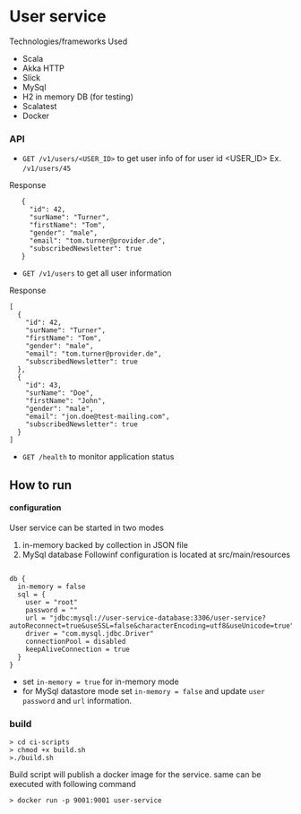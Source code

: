 # User service

Technologies/frameworks Used
- Scala
- Akka HTTP
- Slick
- MySql
- H2 in memory DB (for testing)
- Scalatest
- Docker

### API

* `GET /v1/users/<USER_ID>` to get user info of for user id <USER_ID> Ex. `/v1/users/45`

Response
 ```
    {
      "id": 42,
      "surName": "Turner",
      "firstName": "Tom",
      "gender": "male",
      "email": "tom.turner@provider.de",
      "subscribedNewsletter": true
    }
  ```


* `GET /v1/users` to get all user information

Response
  ```
  [
    {
      "id": 42,
      "surName": "Turner",
      "firstName": "Tom",
      "gender": "male",
      "email": "tom.turner@provider.de",
      "subscribedNewsletter": true
    },
    {
      "id": 43,
      "surName": "Doe",
      "firstName": "John",
      "gender": "male",
      "email": "jon.doe@test-mailing.com",
      "subscribedNewsletter": true
    }
  ]
  ```

* `GET /health` to monitor application status

## How to run

#### configuration
User service can be started in two modes

1. in-memory backed by collection in JSON file
2. MySql database
Followinf configuration is located at src/main/resources

```

db {
  in-memory = false
  sql = {
    user = "root"
    password = ""
    url = "jdbc:mysql://user-service-database:3306/user-service?autoReconnect=true&useSSL=false&characterEncoding=utf8&useUnicode=true"
    driver = "com.mysql.jdbc.Driver"
    connectionPool = disabled
    keepAliveConnection = true
  }
}
```


- set `in-memory = true` for in-memory mode
- for MySql datastore mode set `in-memory = false` and update `user` `password` and `url` information.

### build

```
> cd ci-scripts
> chmod +x build.sh
>./build.sh
```
Build script will publish a docker image for the service.
same can be executed with following command
```
> docker run -p 9001:9001 user-service
```

